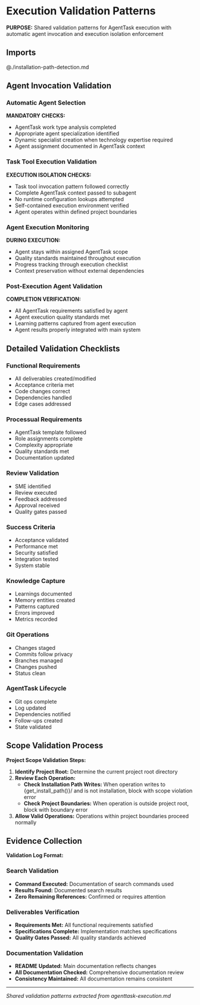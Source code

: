 # Execution Validation Patterns

**PURPOSE:** Shared validation patterns for AgentTask execution with automatic agent invocation and execution isolation enforcement

## Imports

@./installation-path-detection.md

## Agent Invocation Validation

### Automatic Agent Selection
**MANDATORY CHECKS:**
- AgentTask work type analysis completed
- Appropriate agent specialization identified
- Dynamic specialist creation when technology expertise required
- Agent assignment documented in AgentTask context

### Task Tool Execution Validation
**EXECUTION ISOLATION CHECKS:**
- Task tool invocation pattern followed correctly
- Complete AgentTask context passed to subagent
- No runtime configuration lookups attempted
- Self-contained execution environment verified
- Agent operates within defined project boundaries

### Agent Execution Monitoring
**DURING EXECUTION:**
- Agent stays within assigned AgentTask scope
- Quality standards maintained throughout execution
- Progress tracking through execution checklist
- Context preservation without external dependencies

### Post-Execution Agent Validation
**COMPLETION VERIFICATION:**
- All AgentTask requirements satisfied by agent
- Agent execution quality standards met
- Learning patterns captured from agent execution
- Agent results properly integrated with main system

## Detailed Validation Checklists

### Functional Requirements
- All deliverables created/modified
- Acceptance criteria met
- Code changes correct
- Dependencies handled
- Edge cases addressed

### Processual Requirements  
- AgentTask template followed
- Role assignments complete
- Complexity appropriate
- Quality standards met
- Documentation updated

### Review Validation
- SME identified
- Review executed
- Feedback addressed
- Approval received
- Quality gates passed

### Success Criteria
- Acceptance validated
- Performance met
- Security satisfied
- Integration tested
- System stable

### Knowledge Capture
- Learnings documented
- Memory entities created
- Patterns captured
- Errors improved
- Metrics recorded

### Git Operations
- Changes staged
- Commits follow privacy
- Branches managed
- Changes pushed
- Status clean

### AgentTask Lifecycle
- Git ops complete
- Log updated
- Dependencies notified
- Follow-ups created
- State validated

## Scope Validation Process

**Project Scope Validation Steps:**

1. **Identify Project Root:** Determine the current project root directory
2. **Review Each Operation:**
   - **Check Installation Path Writes:** When operation writes to {get_install_path()}/ and is not installation, block with scope violation error
   - **Check Project Boundaries:** When operation is outside project root, block with boundary error
3. **Allow Valid Operations:** Operations within project boundaries proceed normally

## Evidence Collection

**Validation Log Format:**

### Search Validation
- **Command Executed:** Documentation of search commands used
- **Results Found:** Documented search results
- **Zero Remaining References:** Confirmed or requires attention

### Deliverables Verification
- **Requirements Met:** All functional requirements satisfied
- **Specifications Complete:** Implementation matches specifications
- **Quality Gates Passed:** All quality standards achieved

### Documentation Validation
- **README Updated:** Main documentation reflects changes
- **All Documentation Checked:** Comprehensive documentation review
- **Consistency Maintained:** All documentation remains consistent

---
*Shared validation patterns extracted from agenttask-execution.md*